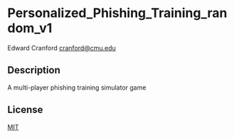 # Personalized_Phishing_Training_random_v1
Edward Cranford <cranford@cmu.edu>

## Description

A multi-player phishing training simulator game

## License

[MIT](LICENSE)

